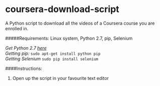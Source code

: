 # coursera-download-script
A Python script to download all the videos of a Coursera course you are enrolled in. 

#####Requirements: Linux system, Python 2.7, pip, Selenium

*Get Python 2.7 [here](https://www.python.org/downloads/release/python-2712/)*<br>
*Getting pip:* `sudo apt-get install python pip`<br>
*Getting Selenium* `sudo pip install selenium`<br>

####Instructions:

 1. Open up the script in your favourite text editor


